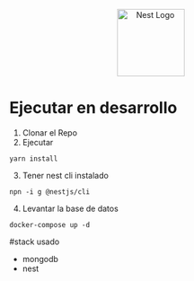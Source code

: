 <p align="center">
  <a href="http://nestjs.com/" target="blank"><img src="https://nestjs.com/img/logo-small.svg" width="120" alt="Nest Logo" /></a>
</p>

[circleci-image]: https://img.shields.io/circleci/build/github/nestjs/nest/master?token=abc123def456
[circleci-url]: https://circleci.com/gh/nestjs/nest

# Ejecutar en desarrollo
1. Clonar el Repo
2. Ejecutar
```
yarn install
```
3. Tener nest cli instalado
```
npn -i g @nestjs/cli

```
4. Levantar la base de datos
```
docker-compose up -d
```
#stack usado
* mongodb
* nest